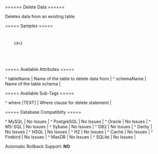 ====== Delete Data ======

Deletes data from an existing table

===== Samples =====

<code xml>
<delete tableName="People">
    <where>id=2</where>
</delete>
</code>

<code xml>
<delete tableName="People">
</delete>
</code>

===== Available Attributes =====

^ tableName  | Name of the table to delete data from  | 
^ schemaName  | Name of the table schema  | 

===== Available Sub-Tags =====

^ where [TEXT]  | Where clause for delete statement | 


===== Database Compatiblity =====

^ MySQL  | No Issues  | 
^ PostgreSQL  | No Issues  | 
^ Oracle  | No Issues  | 
^ MS-SQL  | No Issues  | 
^ Sybase  | No Issues  | 
^ DB2  | No Issues  | 
^ Derby  | No Issues  | 
^ HSQL  | No Issues  | 
^ H2  | No Issues  | 
^ Caché  | No Issues  | 
^ Firebird  | No Issues  | 
^ MaxDB  | No Issues  | 
^ SQLite  | No Issues  | 

Automatic Rollback Support: **NO**